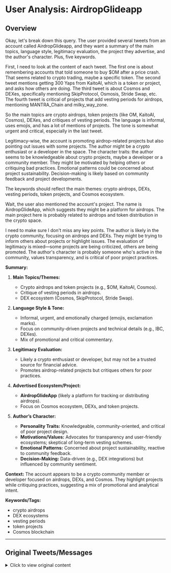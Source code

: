 # User Analysis: AirdropGlideapp

## Overview

<think>
Okay, let's break down this query. The user provided several tweets from an account called AirdropGlideapp, and they want a summary of the main topics, language style, legitimacy evaluation, the project they advertise, and the author's character. Plus, five keywords.

First, I need to look at the content of each tweet. The first one is about remembering accounts that told someone to buy $OM after a price crash. That seems related to crypto trading, maybe a specific token. The second tweet mentions getting 300 Yaps from KaitoAI, which is a token or project, and asks how others are doing. The third tweet is about Cosmos and DEXes, specifically mentioning SkipProtocol, Osmosis, Stride Swap, etc. The fourth tweet is critical of projects that add vesting periods for airdrops, mentioning MANTRA_Chain and milky_way_zone. 

So the main topics are crypto airdrops, token projects (like OM, KaitoAI, Cosmos), DEXes, and critiques of vesting periods. The language is informal, uses emojis, and has a lot of mentions of projects. The tone is somewhat urgent and critical, especially in the last tweet. 

Legitimacy-wise, the account is promoting airdrop-related projects but also pointing out issues with some projects. The author might be a crypto enthusiast or a developer in the space. The character traits: the author seems to be knowledgeable about crypto projects, maybe a developer or a community member. They might be motivated by helping others or critiquing bad practices. Emotional patterns could be concerned about project sustainability. Decision-making is likely based on community feedback and project developments.

The keywords should reflect the main themes: crypto airdrops, DEXs, vesting periods, token projects, and Cosmos ecosystem. 

Wait, the user also mentioned the account's project. The name is AirdropGlideApp, which suggests they might be a platform for airdrops. The main project here is probably related to airdrops and token distribution in the crypto space. 

I need to make sure I don't miss any key points. The author is likely in the crypto community, focusing on airdrops and DEXs. They might be trying to inform others about projects or highlight issues. The evaluation of legitimacy is mixed—some projects are being criticized, others are being promoted. The author's character is probably someone who's active in the community, values transparency, and is critical of poor project practices.
</think>

**Summary:**  
1. **Main Topics/Themes:**  
   - Crypto airdrops and token projects (e.g., $OM, KaitoAI, Cosmos).  
   - Critique of vesting periods in airdrops.  
   - DEX ecosystem (Cosmos, SkipProtocol, Stride Swap).  

2. **Language Style & Tone:**  
   - Informal, urgent, and emotionally charged (emojis, exclamation marks).  
   - Focus on community-driven projects and technical details (e.g., IBC, DEXes).  
   - Mix of promotional and critical commentary.  

3. **Legitimacy Evaluation:**  
   - Likely a crypto enthusiast or developer, but may not be a trusted source for financial advice.  
   - Promotes airdrop-related projects but critiques others for poor practices.  

4. **Advertised Ecosystem/Project:**  
   - **AirdropGlideApp** (likely a platform for tracking or distributing airdrops).  
   - Focus on Cosmos ecosystem, DEXs, and token projects.  

5. **Author’s Character:**  
   - **Personality Traits:** Knowledgeable, community-oriented, and critical of poor project design.  
   - **Motivations/Values:** Advocates for transparency and user-friendly ecosystems; skeptical of long-term vesting schemes.  
   - **Emotional Patterns:** Concerned about project sustainability, reactive to community feedback.  
   - **Decision-Making:** Data-driven (e.g., DEX integrations) but influenced by community sentiment.  

**Context:** The account appears to be a crypto community member or developer focused on airdrops, DEXs, and Cosmos. They highlight projects while critiquing practices, suggesting a mix of promotional and analytical intent.  

**Keywords/Tags:**  
- crypto airdrops  
- DEX ecosystems  
- vesting periods  
- token projects  
- Cosmos blockchain
---
## Original Tweets/Messages

<details>
<summary>Click to view original content</summary>

| Type | Content |
|------|---------|
| tweets | "{\"bookmarkCount\":2,\"conversationId\":\"1919337674655093093\",\"hashtags\":[],\"id\":\"1919337674655093093\",\"isQuoted\":false,\"isRetweet\":false,\"language\":\"en\",\"likes\":114,\"name\":\"Ed \| AirdropGlideApp\",\"mentions\":[],\"permanentUrl\":\"https://x.com/AirdropGlideapp/status/1919337674655093093\",\"photos\":[{\"id\":\"1919337672725733376\",\"url\":\"https://pbs.twimg.com/media/GqLbcbrXoAAaTS-.jpg\"}],\"poll\":null,\"quotes\":3,\"replies\":49,\"retweets\":2,\"text\":\"Remember the names of the accounts that told you to buy $OM after the price crash 💀 https://t.co/9skGcnIBrF\",\"thread\":[],\"timeParsed\":\"2025-05-05T10:25:35.000Z\",\"timestamp\":1746440735,\"urls\":[],\"userId\":\"1529095175569608704\",\"username\":\"AirdropGlideapp\",\"videos\":[],\"views\":14473}" |
| messages | Remember the names of the accounts that told you to buy $OM after the price crash 💀 https://t.co/9skGcnIBrF |
| messages | Finally got over 300 @KaitoAI Yaps!

Getting them is not easy. Interested to hear how you're doing? https://t.co/1ydzChgCY0 |
| messages | Cosmos has got so many DEXes right now, that I just hope that @SkipProtocol integrates them all in to one easy to use front end...

Can anyone name all the DEXes we have?

I'll start...

@osmosiszone
@astroport_fi
@axvdex
@WhiteWhaleDefi 
@elys_network 
@Dojo_Swap 
@HelixApp_ |
| messages | Wow, Cosmos is getting a whole new DEX, Stride Swap, purpose-built for IBC Eureka and the Cosmos Hub.

Big W for @stride_zone!

Big L for @osmosiszone?

I thought something strange was going on, when Osmosis didn't add any of the new IBC Eureka varients (ETH, wBTC, USDT etc) to https://t.co/pfefdFbbo0 |
| tweets | "{\"bookmarkCount\":0,\"conversationId\":\"1916887183769657825\",\"hashtags\":[],\"id\":\"1916887183769657825\",\"isQuoted\":false,\"isRetweet\":false,\"language\":\"en\",\"likes\":20,\"name\":\"Ed \| AirdropGlideApp\",\"mentions\":[{\"id_str\":\"1268789250272550913\",\"name\":\"MANTRA \| Tokenizing RWAs\",\"screen_name\":\"MANTRA_Chain\",\"indices\":[105,118]},{\"id_str\":\"1717069904854286336\",\"name\":\"MilkyWay 🥛\",\"screen_name\":\"milky_way_zone\",\"indices\":[213,228]}],\"permanentUrl\":\"https://x.com/AirdropGlideapp/status/1916887183769657825\",\"photos\":[],\"poll\":null,\"quotes\":0,\"replies\":6,\"retweets\":0,\"text\":\"Projects should have more confidence in their own token, instead of vesting airdrops for up to 2 years.\\n\\n@MANTRA_Chain was guilty of this (added a 2 year vest at the last minute) and now the day before claim day, @milky_way_zone have added a 1 year vest.\\n\\nNot ideal.\",\"thread\":[],\"timeParsed\":\"2025-04-28T16:08:13.000Z\",\"timestamp\":1745856493,\"urls\":[],\"userId\":\"1529095175569608704\",\"username\":\"AirdropGlideapp\",\"videos\":[],\"views\":919}" |
| messages | Projects should have more confidence in their own token, instead of vesting airdrops for up to 2 years.

@MANTRA_Chain was guilty of this (added a 2 year vest at the last minute) and now the day before claim day, @milky_way_zone have added a 1 year vest.

Not ideal. |

</details>
